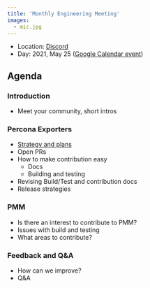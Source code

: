 ```yaml
---
title: 'Monthly Engineering Meeting'
images:
  - mic.jpg
---
```


* Location: [Discord](http://per.co.na/discord)
* Day: 2021, May 25 ([Google Calendar event](https://calendar.google.com/calendar/u/0/r/eventedit/copy/NXVpMGxhYW9vZzB1NjZpYmxxbjM1dGRoYmlfMjAyMTA1MjVUMTQwMDAwWiBjX3NsaG5uaTIxdm9wNnI2MWt0OGFpMjZsNjRnQGc/ZGVuaXMua29uZHJhdGVua29AZ21haWwuY29t?scp=ALL&sf=true))

## Agenda

### Introduction

* Meet your community, short intros

### Percona Exporters

* [Strategy and plans](https://github.com/orgs/percona/projects/2)
* Open PRs
* How to make contribution easy
  - Docs
  - Building and testing
* Revising Build/Test and contribution docs
* Release strategies

### PMM

* Is there an interest to contribute to PMM?
* Issues with build and testing
* What areas to contribute?

### Feedback and Q&A

* How can we improve?
* Q&A